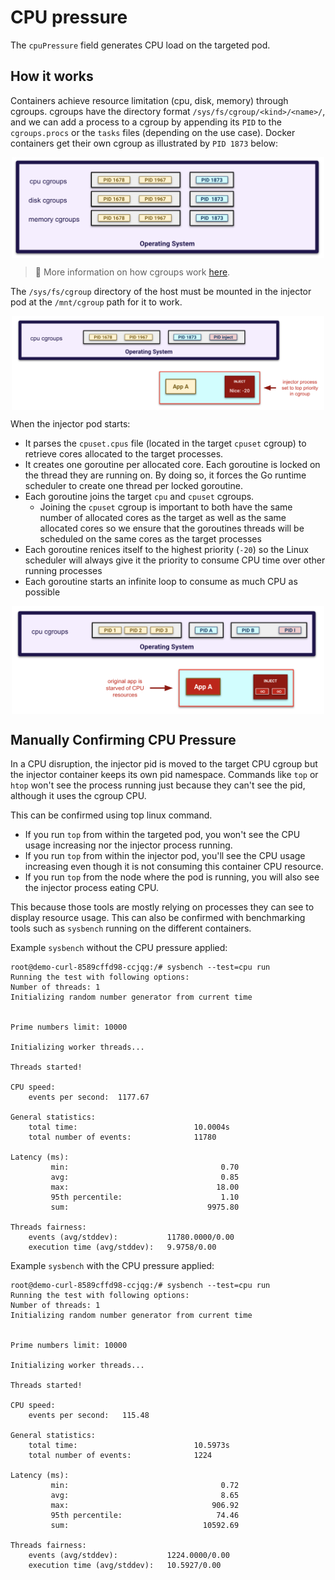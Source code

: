 # CPU pressure

The `cpuPressure` field generates CPU load on the targeted pod.

## How it works

Containers achieve resource limitation (cpu, disk, memory) through cgroups. cgroups have the directory format `/sys/fs/cgroup/<kind>/<name>/`, and we can add a process to a cgroup by appending its `PID` to the `cgroups.procs` or the `tasks` files (depending on the use case). Docker containers get their own cgroup as illustrated by `PID 1873` below:

<p align="center"><kbd>
    <img src="img/cpu/cgroup_all.png" width=500 align="center" />
</kbd></p>

> :open_book: More information on how cgroups work [here](https://www.kernel.org/doc/Documentation/cgroup-v1/cgroups.txt).

The `/sys/fs/cgroup` directory of the host must be mounted in the injector pod at the `/mnt/cgroup` path for it to work.

<p align="center"><kbd>
    <img src="img/cpu/cgroup_injected.png" width=500 align="center" />
</kbd></p>

When the injector pod starts:

* It parses the `cpuset.cpus` file (located in the target `cpuset` cgroup) to retrieve cores allocated to the target processes.
* It creates one goroutine per allocated core. Each goroutine is locked on the thread they are running on. By doing so, it forces the Go runtime scheduler to create one thread per locked goroutine.
* Each goroutine joins the target `cpu` and `cpuset` cgroups.
  * Joining the `cpuset` cgroup is important to both have the same number of allocated cores as the target as well as the same allocated cores so we ensure that the goroutines threads will be scheduled on the same cores as the target processes
* Each goroutine renices itself to the highest priority (`-20`) so the Linux scheduler will always give it the priority to consume CPU time over other running processes
* Each goroutine starts an infinite loop to consume as much CPU as possible

<p align="center"><kbd>
    <img src="img/cpu/cgroup_disrupted.png" width=500 align="center" />
</kbd></p>

## Manually Confirming CPU Pressure

In a CPU disruption, the injector pid is moved to the target CPU cgroup but the injector container keeps its own pid namespace. Commands like `top` or `htop` won't see the process running just because they can't see the pid, although it uses the cgroup CPU.

This can be confirmed using top linux command.
* If you run `top` from within the targeted pod, you won't see the CPU usage increasing nor the injector process running.
* If you run `top` from within the injector pod, you'll see the CPU usage increasing even though it is not consuming this container CPU resource.
* If you run `top` from the node where the pod is running, you will also see the injector process eating CPU.

This because those tools are mostly relying on processes they can see to display resource usage. This can also be confirmed with benchmarking tools such as `sysbench` running on the different containers.

Example `sysbench` without the CPU pressure applied:

```
root@demo-curl-8589cffd98-ccjqg:/# sysbench --test=cpu run
Running the test with following options:
Number of threads: 1
Initializing random number generator from current time


Prime numbers limit: 10000

Initializing worker threads...

Threads started!

CPU speed:
    events per second:  1177.67

General statistics:
    total time:                          10.0004s
    total number of events:              11780

Latency (ms):
         min:                                  0.70
         avg:                                  0.85
         max:                                 18.00
         95th percentile:                      1.10
         sum:                               9975.80

Threads fairness:
    events (avg/stddev):           11780.0000/0.00
    execution time (avg/stddev):   9.9758/0.00
```

Example `sysbench` with the CPU pressure applied:

```
root@demo-curl-8589cffd98-ccjqg:/# sysbench --test=cpu run
Running the test with following options:
Number of threads: 1
Initializing random number generator from current time


Prime numbers limit: 10000

Initializing worker threads...

Threads started!

CPU speed:
    events per second:   115.48

General statistics:
    total time:                          10.5973s
    total number of events:              1224

Latency (ms):
         min:                                  0.72
         avg:                                  8.65
         max:                                906.92
         95th percentile:                     74.46
         sum:                              10592.69

Threads fairness:
    events (avg/stddev):           1224.0000/0.00
    execution time (avg/stddev):   10.5927/0.00
```
